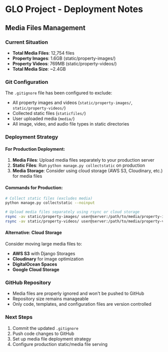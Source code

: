 # GLO Project - Deployment Notes

## Media Files Management

### Current Situation
- **Total Media Files**: 12,754 files
- **Property Images**: 1.6GB (static/property-images/)
- **Property Videos**: 769MB (static/property-videos/)
- **Total Media Size**: ~2.4GB

### Git Configuration
The `.gitignore` file has been configured to exclude:
- All property images and videos (`static/property-images/`, `static/property-videos/`)
- Collected static files (`staticfiles/`)
- User uploaded media (`media/`)
- All image, video, and audio file types in static directories

### Deployment Strategy

#### For Production Deployment:
1. **Media Files**: Upload media files separately to your production server
2. **Static Files**: Run `python manage.py collectstatic` on production
3. **Media Storage**: Consider using cloud storage (AWS S3, Cloudinary, etc.) for media files

#### Commands for Production:
```bash
# Collect static files (excludes media)
python manage.py collectstatic --noinput

# Upload media files separately using rsync or cloud storage
rsync -av static/property-images/ user@server:/path/to/media/property-images/
rsync -av static/property-videos/ user@server:/path/to/media/property-videos/
```

#### Alternative: Cloud Storage
Consider moving large media files to:
- **AWS S3** with Django Storages
- **Cloudinary** for image optimization
- **DigitalOcean Spaces**
- **Google Cloud Storage**

### GitHub Repository
- Media files are properly ignored and won't be pushed to GitHub
- Repository size remains manageable
- Only code, templates, and configuration files are version controlled

### Next Steps
1. Commit the updated `.gitignore`
2. Push code changes to GitHub
3. Set up media file deployment strategy
4. Configure production static/media file serving
